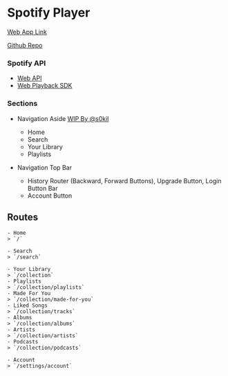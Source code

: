 # Spotify Player

[Web App Link](https://spotify-player.netlify.com)

[Github Repo](https://github.com/s0kil/Spotify-Player)

### Spotify API

- [Web API](https://developer.spotify.com/documentation/web-api/)
- [Web Playback SDK](https://developer.spotify.com/documentation/web-playback-sdk/)

### Sections

- Navigation Aside [WIP By @s0kil](https://github.com/s0kil)
  - Home
  - Search
  - Your Library
  - Playlists

- Navigation Top Bar
  - History Router (Backward, Forward Buttons), Upgrade Button, Login Button Bar
  - Account Button

## Routes

    - Home
    > `/`

    - Search
    > `/search`

    - Your Library
    > `/collection`
    - Playlists
    > `/collection/playlists`
    - Made For You
    > `/collection/made-for-you`
    - Liked Songs
    > `/collection/tracks`
    - Albums
    > `/collection/albums`
    - Artists
    > `/collection/artists`
    - Podcasts
    > `/collection/podcasts`

    - Account
    > `/settings/account`
